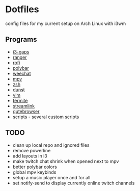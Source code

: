 # Dotfiles

config files for my current setup on Arch Linux with i3wm

## Programs

- [i3-gaps](https://github.com/Airblader/i3)
- [ranger](https://github.com/ranger/ranger)
- [rofi](https://davedavenport.github.io/rofi/)
- [polybar](https://davedavenport.github.io/rofi/)
- [weechat](https://weechat.org/)
- [mpv](https://mpv.io/)
- [zsh](http://www.zsh.org/)
- [dunst](https://github.com/dunst-project/dunst)
- [vim](http://www.vim.org/)
- [termite](https://github.com/thestinger/termite/)
- [streamlink](https://github.com/streamlink/streamlink)
- [qutebrowser](https://qutebrowser.org/)
- scripts - several custom scripts

## TODO

- clean up local repo and ignored files
- remove powerline
- add layouts in i3
- make twitch chat shrink when opened next to mpv
- better polybar colors
- global mpv keybinds
- setup a music player once and for all
- set notify-send to display currently online twitch channels
